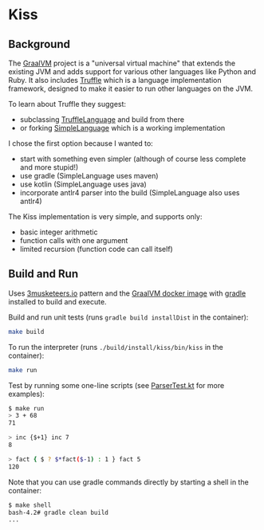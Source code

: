 # Kiss

## Background

The [GraalVM](http://www.graalvm.org/) project is a "universal virtual machine"
that extends the existing JVM and adds support for various other languages like
Python and Ruby. It also includes
[Truffle](https://github.com/oracle/graal/blob/master/truffle/README.md) which is a language implementation
framework, designed to make it easier to run other languages on the JVM.

To learn about Truffle they suggest:

- subclassing [TruffleLanguage](https://github.com/graalvm/simplelanguage)
  and build from there
- or forking [SimpleLanguage](https://github.com/graalvm/simplelanguage)
  which is a working implementation

I chose the first option because I wanted to:

- start with something even simpler (although of course less complete and more stupid!)
- use gradle (SimpleLanguage uses maven)
- use kotlin (SimpleLanguage uses java)
- incorporate antlr4 parser into the build (SimpleLanguage also uses antlr4)

The Kiss implementation is very simple, and supports only:

- basic integer arithmetic
- function calls with one argument
- limited recursion (function code can call itself)

## Build and Run

Uses [3musketeers.io](https://3musketeers.io/) pattern and the
[GraalVM docker image](https://hub.docker.com/r/oracle/graalvm-ce/) with
[gradle](https://gradle.org/) installed to build and execute.

Build and run unit tests (runs `gradle build installDist` in the container):

```bash
make build
```

To run the interpreter (runs `./build/install/kiss/bin/kiss` in the container):

```bash
make run
```

Test by running some one-line scripts
(see [ParserTest.kt](src/test/kotlin/com/github/sgdan/kiss/ParserTest.kt)
for more examples):

```bash
$ make run
> 3 + 68
71

> inc {$+1} inc 7
8

> fact { $ ? $*fact($-1) : 1 } fact 5
120
```

Note that you can use gradle commands directly by starting a shell in
the container:

```bash
$ make shell
bash-4.2# gradle clean build
...
```
